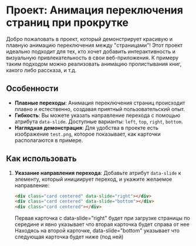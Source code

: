 # Проект: Анимация переключения страниц при прокрутке

Добро пожаловать в проект, который демонстрирует красивую и плавную анимацию переключения между "страницами"! Этот проект идеально подходит для тех, кто хочет добавить интерактивность и визуальную привлекательность в свои веб-приложения. 
К примеру таким подходом можно реализовать анимацию пролистывания книг, какого либо рассказа, и т.д.

## Особенности

- **Плавные переходы**: Анимация переключения страниц происходит плавно и естественно, создавая приятный пользовательский опыт.
- **Гибкость**: Вы можете указать направление перехода с помощью атрибута `data-slide`. Доступные варианты: `left`, `top`, `right`, `bottom`.
- **Наглядная демонстрация**: Для удобства в проекте есть изображение `test.png`, которое показывает, как карточки располагаются в примере.

## Как использовать

1. **Указание направления перехода**: 
   Добавьте атрибут `data-slide` к элементу, который инициирует переход, и укажите желаемое направление:
   ```html
   <div class="card centered" data-slide="right"></div>
   <div class="card centered" data-slide="bottom"></div>
   <div class="card centered"></div>
   ```

   Первая карточка с data-slide="right" будет при загрузке страницы по середине и явно указывает что вторая карточка будет справа от нее
   Находясь на второй карточке, data-slide="bottom" указывает что следующая карточка будет ниже (под ней)
